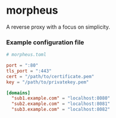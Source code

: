 # morpheus
A reverse proxy with a focus on simplicity.

### Example configuration file
```toml
# morpheus.toml

port = ":80"
tls_port = ":443"
cert = "/path/to/certificate.pem"
key = "/path/to/privatekey.pem"

[domains]
  "sub1.example.com" = "localhost:8080"
  "sub2.example.com" = "localhost:8081"
  "sub3.example.com" = "localhost:8082"
```
